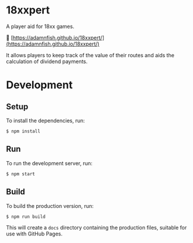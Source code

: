 18xxpert
========

A player aid for 18xx games.

🔗 [https://adamnfish.github.io/18xxpert/](https://adamnfish.github.io/18xxpert/)

It allows players to keep track of the value of their routes and aids the calculation of dividend payments.

# Development

## Setup

To install the dependencies, run:

    $ npm install

## Run

To run the development server, run:

    $ npm start

## Build

To build the production version, run:

    $ npm run build

This will create a `docs` directory containing the production files, suitable for use with GitHub Pages.